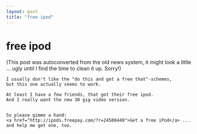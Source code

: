 ```yaml
---
layout: post
title: "free ipod"
---
```

<h1>free ipod</h1>
(This post was autoconverted from the old news system,
it might look a little ... ugly until I find the time
to clean it up.
Sorry!)

    I usually don't like the "do this and get a free that"-schemes,
    but this one actually seems to work.
    
    At least I have a few friends, that got their free ipod.
    And I really want the new 30 gig video version.
    
    
    So please gimme a hand:
    <a href="http://ipods.freepay.com/?r=24500449">Get a free iPod</a> ... and help me get one, too.
    

